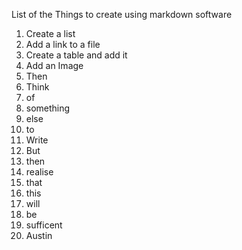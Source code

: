 List of the Things to create using markdown software 

1. Create a list 
2. Add a link to a file 
3. Create a table and add it 
4. Add an Image 
5. Then 
6. Think 
7. of 
8. something 
9. else 
10. to
11. Write 
12. But 
13. then 
14. realise 
15. that 
16. this 
17. will 
18. be 
19. sufficent 
20. Austin
